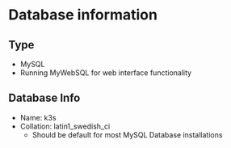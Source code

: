 # Database information

## Type
 - MySQL
 - Running MyWebSQL for web interface functionality

## Database Info
 - Name: k3s
 - Collation: latin1_swedish_ci
   - Should be default for most MySQL Database installations